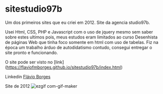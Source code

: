 # sitestudio97b
Um dos primeiros sites que eu criei em 2012.
Site da agencia studio97b.

Usei Html, CSS, PHP e Javascript com o uso de jquery mesmo sem saber sobre estes ultimos pois, meus estudos
eram limitados ao curso Desenhista de páginas Web que tinha foco somente em html com uso de tabelas.
Fiz na época um trabalho árduo de autodidatismo contudo, consegui entregar o site pronto e funcionando.

O site pode ser visto no [link] (https://flaviofmborges.github.io/sitestudio97b/index.html)


Linkedin [Flávio Borges](https://www.linkedin.com/in/flavio-fm-borges/)

Site de 2012
![ezgif com-gif-maker](https://user-images.githubusercontent.com/76125191/121036823-596fa980-c785-11eb-88ed-4cd835431dd3.gif)
